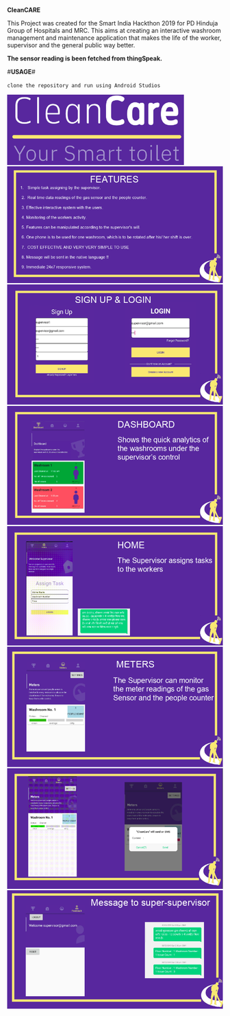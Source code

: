 **CleanCARE**


This Project was created for the Smart India Hackthon 2019 for PD Hinduja Group of Hospitals and MRC. This aims at creating an interactive washroom management and maintenance application that makes the life of the worker, supervisor and the general public way better. 


**The sensor reading is been fetched from thingSpeak.**

#**USAGE**#


`clone the repository and run using Android Studios`


<img src="Images/ss9.png">


<img src="Images/ss8.png">


<img src="Images/ss1.png">


<img src="Images/ss2.png">


<img src="Images/ss3.png">


<img src="Images/ss4.png">


<img src="Images/ss5.png">


<img src="Images/ss7.png">




